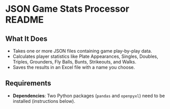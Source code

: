 # JSON Game Stats Processor README

## What It Does
- Takes one or more JSON files containing game play-by-play data.
- Calculates player statistics like Plate Appearances, Singles, Doubles, Triples, Grounders, Fly Balls, Bunts, Strikeouts, and Walks.
- Saves the results in an Excel file with a name you choose.

## Requirements
- **Dependencies**: Two Python packages (`pandas` and `openpyxl`) need to be installed (instructions below).
